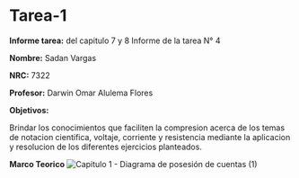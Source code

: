  # Tarea-1
**Informe tarea:** del capitulo 7 y 8 Informe de la tarea N° 4

**Nombre:** Sadan Vargas

**NRC:** 7322

**Profesor:** Darwin Omar Alulema Flores

**Objetivos:**

Brindar los conocimientos que faciliten la compresion acerca de los temas de notacion cientifica, voltaje, corriente y resistencia mediante la aplicacion y resolucion de los diferentes ejercicios planteados.

**Marco Teorico**
![Capitulo 1 - Diagrama de posesión de cuentas (1)](https://user-images.githubusercontent.com/106253679/170405885-c301938f-ddde-408c-836e-364e062de453.png)
